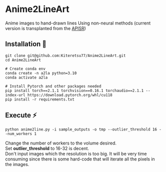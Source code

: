 # Anime2LineArt
Anime images to hand-drawn lines
Using non-neural methods (current version is transplanted from the [APISR](https://github.com/Kiteretsu77/APISR))



## <a name="installation"></a> Installation 🔧

```shell
git clone git@github.com:Kiteretsu77/Anime2LineArt.git
cd Anime2LineArt

# Create conda env
conda create -n a2la python=3.10
conda activate a2la

# Install Pytorch and other packages needed
pip install torch==2.1.1 torchvision==0.16.1 torchaudio==2.1.1 --index-url https://download.pytorch.org/whl/cu118
pip install -r requirements.txt
```


## <a name="regular_inference"></a> Execute ⚡
```shell
python anime2line.py -i sample_outputs -o tmp --outlier_threshold 16 --num_workers 1
```
Change the number of workers to the volume desired. \
Set **outlier_threshold** to 16-32 is decent. \
Don't input images which the resolution is too big. It will be very time consuming since there is some hard-code that will iterate all the pixels in the images. 